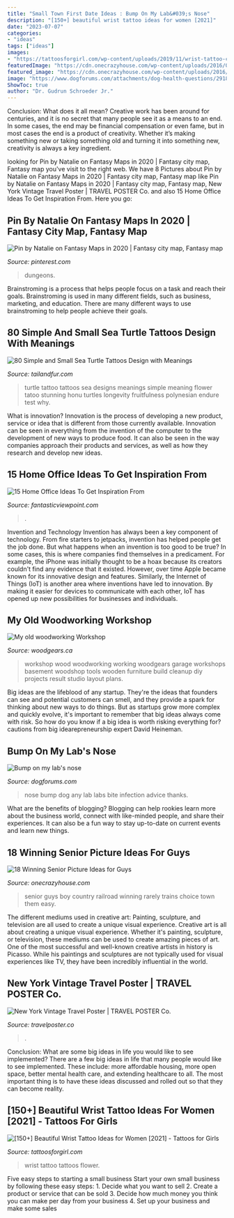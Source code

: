 ```yaml
---
title: "Small Town First Date Ideas : Bump On My Lab&#039;s Nose"
description: "[150+] beautiful wrist tattoo ideas for women [2021]"
date: "2023-07-07"
categories:
- "ideas"
tags: ["ideas"]
images:
- "https://tattoosforgirl.com/wp-content/uploads/2019/11/wrist-tattoo-cover-up-4.jpg"
featuredImage: "https://cdn.onecrazyhouse.com/wp-content/uploads/2016/08/railroad-picture.jpg"
featured_image: "https://cdn.onecrazyhouse.com/wp-content/uploads/2016/08/railroad-picture.jpg"
image: "https://www.dogforums.com/attachments/dog-health-questions/29187d1320459990-bump-my-labs-nose-photo-3-.jpg"
ShowToc: true
author: "Dr. Gudrun Schroeder Jr."
---
```



Conclusion: What does it all mean?
Creative work has been around for centuries, and it is no secret that many people see it as a means to an end. In some cases, the end may be financial compensation or even fame, but in most cases the end is a product of creativity. Whether it’s making something new or taking something old and turning it into something new, creativity is always a key ingredient.

	

		
looking for Pin by Natalie on Fantasy Maps in 2020 | Fantasy city map, Fantasy map you've visit to the right web. We have 8 Pictures about Pin by Natalie on Fantasy Maps in 2020 | Fantasy city map, Fantasy map like Pin by Natalie on Fantasy Maps in 2020 | Fantasy city map, Fantasy map, New York Vintage Travel Poster | TRAVEL POSTER Co. and also 15 Home Office Ideas To Get Inspiration From. Here you go:
		
    
## Pin By Natalie On Fantasy Maps In 2020 | Fantasy City Map, Fantasy Map

<img loading=lazy src="https://i.pinimg.com/736x/c9/ce/72/c9ce723357f5a2f55bf259470d470488.jpg" onerror="this.onerror=null;this.src='https://tse2.mm.bing.net/th?id=OIP.Bt29uPPnRjzEwKhVUZLReQHaJQ&amp;pid=15.1';" alt="Pin by Natalie on Fantasy Maps in 2020 | Fantasy city map, Fantasy map">

_Source: pinterest.com_

>dungeons. 

	

Brainstroming is a process that helps people focus on a task and reach their goals. Brainstroming is used in many different fields, such as business, marketing, and education. There are many different ways to use brainstroming to help people achieve their goals.

    
## 80 Simple And Small Sea Turtle Tattoos Design With Meanings

<img loading=lazy src="https://tailandfur.com/wp-content/uploads/2014/04/sea-turtle-tatoo-40.jpg" onerror="this.onerror=null;this.src='https://tse2.mm.bing.net/th?id=OIP.k74JFzGXdbxJWMkk55e2ngHaJ4&amp;pid=15.1';" alt="80 Simple and Small Sea Turtle Tattoos Design with Meanings">

_Source: tailandfur.com_

>turtle tattoo tattoos sea designs meanings simple meaning flower tatoo stunning honu turtles longevity fruitfulness polynesian endure test why. 

	

What is innovation?
Innovation is the process of developing a new product, service or idea that is different from those currently available. Innovation can be seen in everything from the invention of the computer to the development of new ways to produce food. It can also be seen in the way companies approach their products and services, as well as how they research and develop new ideas.

    
## 15 Home Office Ideas To Get Inspiration From

<img loading=lazy src="https://www.fantasticviewpoint.com/wp-content/uploads/2016/03/an-inspiring-long-wooden-two-person-desk-home-office-completed-with-two-unique-computer-chairs-also-some-wall-mounted-clocks-634x476.jpg" onerror="this.onerror=null;this.src='https://tse3.mm.bing.net/th?id=OIP.rSm7LfP0skUplTks_WjRgwHaFj&amp;pid=15.1';" alt="15 Home Office Ideas To Get Inspiration From">

_Source: fantasticviewpoint.com_

>. 

	

Invention and Technology
Invention has always been a key component of technology. From fire starters to jetpacks, invention has helped people get the job done. But what happens when an invention is too good to be true? In some cases, this is where companies find themselves in a predicament. For example, the iPhone was initially thought to be a hoax because its creators couldn't find any evidence that it existed. However, over time Apple became known for its innovative design and features. Similarly, the Internet of Things (IoT) is another area where inventions have led to innovation. By making it easier for devices to communicate with each other, IoT has opened up new possibilities for businesses and individuals.

    
## My Old Woodworking Workshop

<img loading=lazy src="https://woodgears.ca/workshop/workshop1.jpg" onerror="this.onerror=null;this.src='https://tse1.mm.bing.net/th?id=OIP.B41WTIaZ3yrryqEwi-OmOAHaFj&amp;pid=15.1';" alt="My old woodworking Workshop">

_Source: woodgears.ca_

>workshop wood woodworking working woodgears garage workshops basement woodshop tools wooden furniture build cleanup diy projects result studio layout plans. 

	

Big ideas are the lifeblood of any startup. They're the ideas that founders can see and potential customers can smell, and they provide a spark for thinking about new ways to do things. But as startups grow more complex and quickly evolve, it's important to remember that big ideas always come with risk. So how do you know if a big idea is worth risking everything for? cautions from big idearepreneurship expert David Heineman.

    
## Bump On My Lab&#039;s Nose

<img loading=lazy src="https://www.dogforums.com/attachments/dog-health-questions/29187d1320459990-bump-my-labs-nose-photo-3-.jpg" onerror="this.onerror=null;this.src='https://tse2.mm.bing.net/th?id=OIP.3Lsc4mnznxiSJdkYwiRA5gHaFi&amp;pid=15.1';" alt="Bump on my lab&#039;s nose">

_Source: dogforums.com_

>nose bump dog any lab labs bite infection advice thanks. 

	

What are the benefits of blogging?
Blogging can help rookies learn more about the business world, connect with like-minded people, and share their experiences. It can also be a fun way to stay up-to-date on current events and learn new things.

    
## 18 Winning Senior Picture Ideas For Guys

<img loading=lazy src="https://cdn.onecrazyhouse.com/wp-content/uploads/2016/08/railroad-picture.jpg" onerror="this.onerror=null;this.src='https://tse1.mm.bing.net/th?id=OIP.fEoiSz3WgW7RKipTkCAU8AHaLI&amp;pid=15.1';" alt="18 Winning Senior Picture Ideas for Guys">

_Source: onecrazyhouse.com_

>senior guys boy country railroad winning rarely trains choice town them easy. 

	

The different mediums used in creative art: Painting, sculpture, and television are all used to create a unique visual experience.
Creative art is all about creating a unique visual experience. Whether it's painting, sculpture, or television, these mediums can be used to create amazing pieces of art. One of the most successful and well-known creative artists in history is Picasso. While his paintings and sculptures are not typically used for visual experiences like TV, they have been incredibly influential in the world.

    
## New York Vintage Travel Poster | TRAVEL POSTER Co.

<img loading=lazy src="https://travelposter.co/wp-content/uploads/2017/07/15258690_1648485928777844_4227424571583627264_n1.jpg?gid=1" onerror="this.onerror=null;this.src='https://tse2.mm.bing.net/th?id=OIP.KXCAW7D2ev0uHGNUfoqo0AD6D5&amp;pid=15.1';" alt="New York Vintage Travel Poster | TRAVEL POSTER Co.">

_Source: travelposter.co_

>. 

	

Conclusion: What are some big ideas in life you would like to see implemented?
There are a few big ideas in life that many people would like to see implemented. These include: more affordable housing, more open space, better mental health care, and extending healthcare to all. The most important thing is to have these ideas discussed and rolled out so that they can become reality.

    
## [150+] Beautiful Wrist Tattoo Ideas For Women [2021] - Tattoos For Girls

<img loading=lazy src="https://tattoosforgirl.com/wp-content/uploads/2019/11/wrist-tattoo-cover-up-4.jpg" onerror="this.onerror=null;this.src='https://tse1.mm.bing.net/th?id=OIP.a7xuBG5iBJ5WSW9pPMF3EAAAAA&amp;pid=15.1';" alt="[150+] Beautiful Wrist Tattoo Ideas for Women [2021] - Tattoos for Girls">

_Source: tattoosforgirl.com_

>wrist tattoo tattoos flower. 

	

Five easy steps to starting a small business
Start your own small business by following these easy steps: 1. Decide what you want to sell 2. Create a product or service that can be sold 3. Decide how much money you think you can make per day from your business 4. Set up your business and make some sales 
